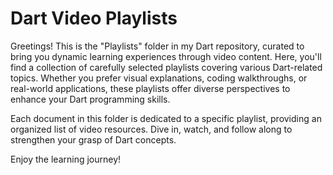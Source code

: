 
# Dart Video Playlists

Greetings! This is the "Playlists" folder in my Dart repository, curated to bring you dynamic learning experiences through video content. Here, you'll find a collection of carefully selected playlists covering various Dart-related topics. Whether you prefer visual explanations, coding walkthroughs, or real-world applications, these playlists offer diverse perspectives to enhance your Dart programming skills.

Each document in this folder is dedicated to a specific playlist, providing an organized list of video resources. Dive in, watch, and follow along to strengthen your grasp of Dart concepts.

Enjoy the learning journey!

